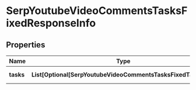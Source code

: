 # SerpYoutubeVideoCommentsTasksFixedResponseInfo


## Properties

| Name | Type | Description | Notes |
|------------ | ------------- | ------------- | -------------|
**tasks** | **List[Optional[SerpYoutubeVideoCommentsTasksFixedTaskInfo]]** | array of tasks |[optional]|